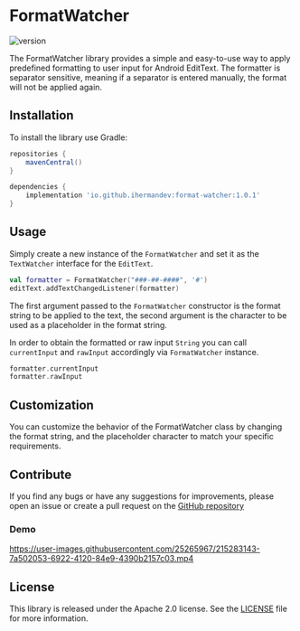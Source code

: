 # FormatWatcher
![version](https://img.shields.io/badge/format--watcher-v1.0.1-blue)

The FormatWatcher library provides a simple and easy-to-use way to apply predefined formatting to user 
input for Android EditText. The formatter is separator sensitive, meaning if a separator is entered 
manually, the format will not be applied again.
## Installation
To install the library use Gradle:

```groovy
repositories {
    mavenCentral()
}

dependencies {
    implementation 'io.github.ihermandev:format-watcher:1.0.1'
}
```
## Usage
Simply create a new instance of the `FormatWatcher` and set it as the `TextWatcher` interface for 
the `EditText`.
```kotlin
val formatter = FormatWatcher("###-##-####", '#')
editText.addTextChangedListener(formatter)
```
The first argument passed to the `FormatWatcher` constructor is the format string to be applied to the 
text, the second argument is the character to be used as a placeholder in the format string.

In order to obtain the formatted or raw input `String` you can call `currentInput` and `rawInput` accordingly
via `FormatWatcher` instance.
```kotlin
formatter.currentInput
formatter.rawInput
```
## Customization
You can customize the behavior of the FormatWatcher class by changing the format string, and the 
placeholder character to match your specific requirements.
## Contribute
If you find any bugs or have any suggestions for improvements, please open an issue or create a pull
request on the [GitHub repository](https://github.com/ihermandev/format-watcher)
### Demo

https://user-images.githubusercontent.com/25265967/215283143-7a502053-6922-4120-84e9-4390b2157c03.mp4

## License
This library is released under the Apache 2.0 license. See the [LICENSE](https://github.com/ihermandev/FormatWatcher/blob/master/LICENSE.md) file for more information.
